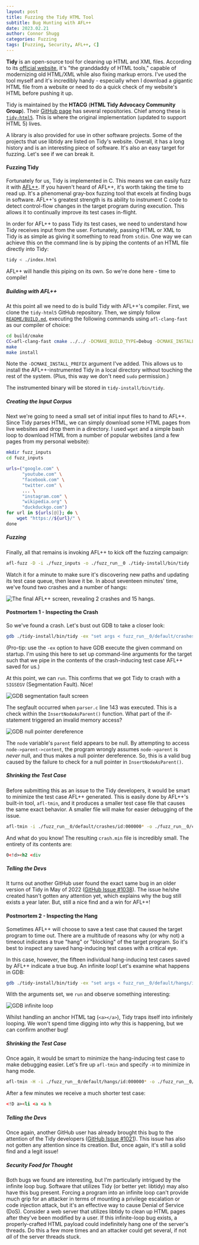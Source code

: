 ```yaml
---
layout: post
title: Fuzzing the Tidy HTML Tool
subtitle: Bug Hunting with AFL++
date: 2023.02.21
author: Connor Shugg
categories: Fuzzing
tags: [Fuzzing, Security, AFL++, C]
---
```


**Tidy** is an open-source tool for cleaning up HTML and XML files. According to
its [official website](https://www.html-tidy.org/), it's "the granddaddy of HTML
tools," capable of modernizing old HTML/XML while also fixing markup errors.
I've used the tool myself and it's incredibly handy - especially when I download
a gigantic HTML file from a website or need to do a quick check of my website's
HTML before pushing it up. 

Tidy is maintained by the **HTACG** (**HTML Tidy Advocacy Community Group**).
Their [GitHub page](https://github.com/htacg) has several repositories. Chief
among these is [`tidy-html5`](https://github.com/htacg/tidy-html5). This is
where the original implementation (updated to support HTML 5) lives.

A library is also provided for use in other software projects. Some of the
projects that use libtidy are listed on Tidy's website. Overall, it has a long
history and is an interesting piece of software. It's also an easy target for
fuzzing. Let's see if we can break it.

#### Fuzzing Tidy

Fortunately for us, Tidy is implemented in C. This means we can easily fuzz it
with [AFL++](https://aflplus.plus). If you haven't heard of AFL++, it's worth
taking the time to read up. It's a phenomenal gray-box fuzzing tool that excels
at finding bugs in software. AFL++'s greatest strength is its ability to
instrument C code to detect control-flow changes in the target program during
execution. This allows it to continually improve its test cases in-flight.

In order for AFL++ to pass Tidy its test cases, we need to understand how Tidy
receives input from the user. Fortunately, passing HTML or XML to Tidy is as
simple as giving it something to read from `stdin`. One way we can achieve this
on the command line is by piping the contents of an HTML file directly into
Tidy:

```bash
tidy < ./index.html
```

AFL++ will handle this piping on its own. So we're done here - time to compile!

##### Building with AFL++

At this point all we need to do is build Tidy with AFL++'s compiler. First, we
clone the `tidy-html5` GitHub repository. Then, we simply follow
[`README/BUILD.md`](https://github.com/htacg/tidy-html5/blob/next/README/BUILD.md),
executing the following commands using `afl-clang-fast` as our compiler of
choice:

```bash
cd build/cmake
CC=afl-clang-fast cmake ../../ -DCMAKE_BUILD_TYPE=Debug -DCMAKE_INSTALL_PREFIX=/path/to/local/tidy-install
make
make install
```

Note the `-DCMAKE_INSTALL_PREFIX` argument I've added. This allows us to install
the AFL++-instrumented Tidy in a local directory without touching the rest of
the system. (Plus, this way we don't need `sudo` permission.)

The instrumented binary will be stored in `tidy-install/bin/tidy`.

##### Creating the Input Corpus

Next we're going to need a small set of initial input files to hand to AFL++.
Since Tidy parses HTML, we can simply download some HTML pages from live
websites and drop them in a directory. I used `wget` and a simple bash loop to
download HTML from a number of popular websites (and a few pages from my
personal website):

```bash
mkdir fuzz_inputs
cd fuzz_inputs

urls=("google.com" \
      "youtube.com" \
      "facebook.com" \
      "twitter.com" \
      ... \
      "instagram.com" \
      "wikipedia.org" \
      "duckduckgo.com")
for url in ${urls[@]}; do \
    wget "https://${url}/" \
done
```

##### Fuzzing

Finally, all that remains is invoking AFL++ to kick off the fuzzing campaign:

```bash
afl-fuzz -D -i ./fuzz_inputs -o ./fuzz_run__0 ./tidy-install/bin/tidy
```

Watch it for a minute to make sure it's discovering new paths and updating its
test case queue, then leave it be. In about seventeen minutes' time, we've found
two crashes and a number of hangs:

![The final AFL++ screen, revealing 2 crashes and 15 hangs.](/images/posts/fuzzing_tidy_aflpp.png)

#### Postmortem 1 - Inspecting the Crash

So we've found a crash. Let's bust out GDB to take a closer look:

```bash
gdb ./tidy-install/bin/tidy -ex "set args < fuzz_run__0/default/crashes/id:000000*"
```

(Pro-tip: use the `-ex` option to have GDB execute the given command on startup.
I'm using this here to set up command-line arguments for the target such that we
pipe in the contents of the crash-inducing test case AFL++ saved for us.)

At this point, we can `run`. This confirms that we got Tidy to crash with a
`SIGSEGV` (Segmentation Fault). Nice!

![GDB segmentation fault screen](/images/posts/fuzzing_tidy_gdb1.png)

The segfault occurred when `parser.c` line 143 was executed. This is a check
within the `InsertNodeAsParent()` function. What part of the if-statement
triggered an invalid memory access?

![GDB null pointer dereference](/images/posts/fuzzing_tidy_gdb2.png)

The `node` variable's `parent` field appears to be null. By attempting to access
`node->parent->content`, the program wrongly assumes `node->parent` is *never*
null, and thus makes a null pointer dereference. So, this is a valid bug
caused by the failure to check for a null pointer in `InsertNodeAsParent()`.

##### Shrinking the Test Case

Before submitting this as an issue to the Tidy developers, it would be smart to
minimize the test case AFL++ generated. This is easily done by AFL++'s built-in
tool, `afl-tmin`, and it produces a smaller test case file that causes the same
exact behavior. A smaller file will make for easier debugging of the issue.

```bash
afl-tmin -i ./fuzz_run__0/default/crashes/id:000000* -o ./fuzz_run__0/crash.min ./tidy-install/bin/tidy
```

And what do you know! The resulting `crash.min` file is incredibly small. The
entirety of its contents are:

```html
0<!d><h2 <div
```

##### Telling the Devs

It turns out another GitHub user found the exact same bug in an older version of
Tidy in May of 2022
([GitHub Issue #1038](https://github.com/htacg/tidy-html5/issues/1038)). The
issue he/she created hasn't gotten any attention yet, which explains why the bug
still exists a year later. But, still a nice find and a win for AFL++!

#### Postmortem 2 - Inspecting the Hang

Sometimes AFL++ will choose to save a test case that caused the target program
to time out. There are a multitude of reasons why (or why not) a timeout
indicates a true "hang" or "blocking" of the target program. So it's best to
inspect any saved hang-inducing test cases with a critical eye.

In this case, however, the fifteen individual hang-inducing test cases saved by
AFL++ indicate a true bug. An infinite loop! Let's examine what happens in GDB:

```bash
gdb ./tidy-install/bin/tidy -ex "set args < fuzz_run__0/default/hangs/id:000000*"
```

With the arguments set, we `run` and observe something interesting:

![GDB infinite loop](/images/posts/fuzzing_tidy_gdb3.png)

Whilst handling an anchor HTML tag (`<a></a>`), Tidy traps itself into
infinitely looping. We won't spend time digging into *why* this is happening,
but we can confirm another bug!

##### Shrinking the Test Case

Once again, it would be smart to minimize the hang-inducing test case to make
debugging easier. Let's fire up `afl-tmin` and specify `-H` to minimize in
hang mode.

```bash
afl-tmin -H -i ./fuzz_run__0/default/hangs/id:000000* -o ./fuzz_run__0/hang.min ./tidy-install/bin/tidy
```

After a few minutes we receive a much shorter test case:

```html
<!D a><li <a <a h
```

##### Telling the Devs

Once again, another GitHub user has already brought this bug to the attention of
the Tidy developers
([GitHub Issue #1021](https://github.com/htacg/tidy-html5/issues/1021)).
This issue has also not gotten any attention since its creation. But, once
again, it's still a solid find and a legit issue!

##### Security Food for Thought

Both bugs we found are interesting, but I'm particularly intrigued by the
infinite loop bug. Software that utilizes Tidy (or better yet: libtidy) may also
have this bug present. Forcing a program into an infinite loop can't provide
much grip for an attacker in terms of mounting a privilege escalation or code
injection attack, but it's an effective way to cause Denial of Service (DoS).
Consider a web server that utilizes libtidy to clean up HTML pages after they've
been modified by a user. If this infinite-loop bug exists, a properly-crafted
HTML payload could indefinitely hang one of the server's threads. Do this a few
more times and an attacker could get several, if not *all* of the server threads
stuck.

